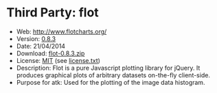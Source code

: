 Third Party: flot
=================

* Web: http://www.flotcharts.org/
* Version: [0.8.3](http://www.flotcharts.org/blog/2014/04/21/flot-083-released/)
* Date: 21/04/2014
* Download: [flot-0.8.3.zip](http://www.flotcharts.org/downloads/flot-0.8.3.zip)
* License: [MIT](http://www.opensource.org/licenses/mit-license.php)
  (see [license.txt](/ivmartel/atk/blob/master/ext/flot/license.txt))
* Description: Flot is a pure Javascript plotting library for jQuery.
  It produces graphical plots of arbitrary datasets on-the-fly
  client-side.
* Purpose for atk: Used for the plotting of the image data histogram.
